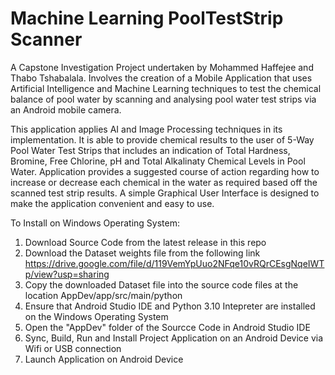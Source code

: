 # Machine Learning PoolTestStrip Scanner 
A Capstone Investigation Project undertaken by Mohammed Haffejee and Thabo Tshabalala.
Involves the creation of a Mobile Application that uses Artificial Intelligence and Machine Learning techniques to test the chemical balance of pool water by scanning and analysing pool water test strips via an Android mobile camera.

This application applies AI and Image Processing techniques in its implementation.
It is able to provide chemical results to the user of 5-Way Pool Water Test Strips that  includes an indication of Total Hardness, Bromine, Free Chlorine, pH and Total Alkalinaty Chemical Levels in Pool Water.
Application provides a suggested course of action regarding how to increase or decrease each chemical in the water as required based off the scanned test strip results.
A simple Graphical User Interface is designed to make the application convenient and easy to use. 

To Install on Windows Operating System:

1) Download Source Code from the latest release in this repo
2) Download the Dataset weights file from the following link https://drive.google.com/file/d/119VemYpUuo2NFqe10vRQrCEsgNqeIWTp/view?usp=sharing
3) Copy the downloaded Dataset file into the source code files at the location AppDev/app/src/main/python
4) Ensure that Android Studio IDE and Python 3.10 Intepreter are installed on the Windows Operating System
5) Open the "AppDev" folder of the Sourcce Code in Android Studio IDE
6) Sync, Build, Run and Install Project Application on an Android Device via Wifi or USB connection
7) Launch Application on Android Device
